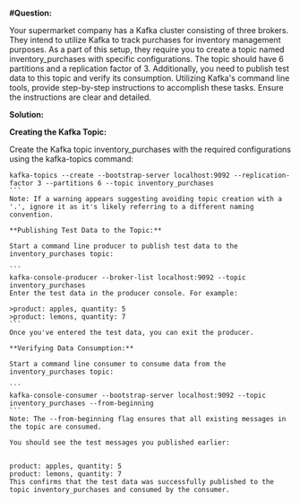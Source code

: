 **#Question:**

Your supermarket company has a Kafka cluster consisting of three brokers. They intend to utilize Kafka to track purchases for inventory management purposes. As a part of this setup, they require you to create a topic named inventory_purchases with specific configurations. The topic should have 6 partitions and a replication factor of 3. Additionally, you need to publish test data to this topic and verify its consumption. Utilizing Kafka's command line tools, provide step-by-step instructions to accomplish these tasks. Ensure the instructions are clear and detailed.

**Solution:**

**Creating the Kafka Topic:**

Create the Kafka topic inventory_purchases with the required configurations using the kafka-topics command:

````
kafka-topics --create --bootstrap-server localhost:9092 --replication-factor 3 --partitions 6 --topic inventory_purchases
```
Note: If a warning appears suggesting avoiding topic creation with a '.', ignore it as it's likely referring to a different naming convention.

**Publishing Test Data to the Topic:**

Start a command line producer to publish test data to the inventory_purchases topic:

```
kafka-console-producer --broker-list localhost:9092 --topic inventory_purchases
Enter the test data in the producer console. For example:

>product: apples, quantity: 5
>product: lemons, quantity: 7
```
Once you've entered the test data, you can exit the producer.

**Verifying Data Consumption:**

Start a command line consumer to consume data from the inventory_purchases topic:

```
kafka-console-consumer --bootstrap-server localhost:9092 --topic inventory_purchases --from-beginning
```
Note: The --from-beginning flag ensures that all existing messages in the topic are consumed.

You should see the test messages you published earlier:


product: apples, quantity: 5
product: lemons, quantity: 7
This confirms that the test data was successfully published to the topic inventory_purchases and consumed by the consumer.

